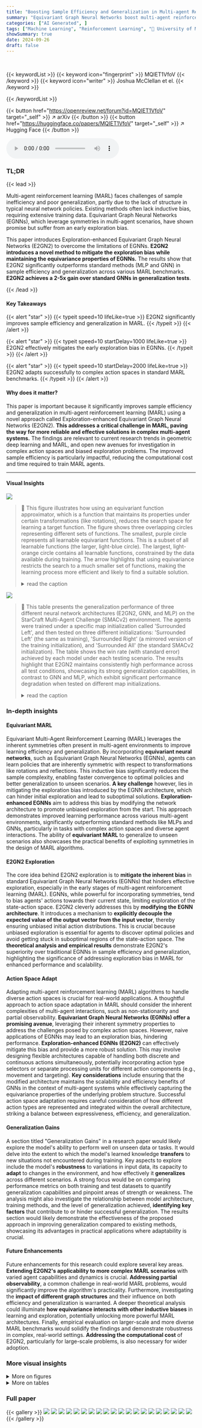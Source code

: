 ```yaml
---
title: "Boosting Sample Efficiency and Generalization in Multi-agent Reinforcement Learning via Equivariance"
summary: "Equivariant Graph Neural Networks boost multi-agent reinforcement learning by improving sample efficiency and generalization, overcoming inherent exploration biases."
categories: ["AI Generated", ]
tags: ["Machine Learning", "Reinforcement Learning", "🏢 University of Maryland",]
showSummary: true
date: 2024-09-26
draft: false
---
```


<br>

{{< keywordList >}}
{{< keyword icon="fingerprint" >}} MQIET1VfoV {{< /keyword >}}
{{< keyword icon="writer" >}} Joshua McClellan et el. {{< /keyword >}}
 
{{< /keywordList >}}

{{< button href="https://openreview.net/forum?id=MQIET1VfoV" target="_self" >}}
↗ arXiv
{{< /button >}}
{{< button href="https://huggingface.co/papers/MQIET1VfoV" target="_self" >}}
↗ Hugging Face
{{< /button >}}



<audio controls>
    <source src="https://ai-paper-reviewer.com/MQIET1VfoV/podcast.wav" type="audio/wav">
    Your browser does not support the audio element.
</audio>


### TL;DR


{{< lead >}}

Multi-agent reinforcement learning (MARL) faces challenges of sample inefficiency and poor generalization, partly due to the lack of structure in typical neural network policies.  Existing methods often lack inductive bias, requiring extensive training data.  Equivariant Graph Neural Networks (EGNNs), which leverage symmetries in multi-agent scenarios, have shown promise but suffer from an early exploration bias. 

This paper introduces Exploration-enhanced Equivariant Graph Neural Networks (E2GN2) to overcome the limitations of EGNNs. **E2GN2 introduces a novel method to mitigate the exploration bias while maintaining the equivariance properties of EGNNs.** The results show that E2GN2 significantly outperforms standard methods (MLP and GNN) in sample efficiency and generalization across various MARL benchmarks.  **E2GN2 achieves a 2-5x gain over standard GNNs in generalization tests**.

{{< /lead >}}


#### Key Takeaways

{{< alert "star" >}}
{{< typeit speed=10 lifeLike=true >}} E2GN2 significantly improves sample efficiency and generalization in MARL. {{< /typeit >}}
{{< /alert >}}

{{< alert "star" >}}
{{< typeit speed=10 startDelay=1000 lifeLike=true >}} E2GN2 effectively mitigates the early exploration bias in EGNNs. {{< /typeit >}}
{{< /alert >}}

{{< alert "star" >}}
{{< typeit speed=10 startDelay=2000 lifeLike=true >}} E2GN2 adapts successfully to complex action spaces in standard MARL benchmarks. {{< /typeit >}}
{{< /alert >}}

#### Why does it matter?
This paper is important because it significantly improves sample efficiency and generalization in multi-agent reinforcement learning (MARL) using a novel approach called Exploration-enhanced Equivariant Graph Neural Networks (E2GN2).  **This addresses a critical challenge in MARL, paving the way for more reliable and effective solutions in complex multi-agent systems.**  The findings are relevant to current research trends in geometric deep learning and MARL, and open new avenues for investigation in complex action spaces and biased exploration problems. The improved sample efficiency is particularly impactful, reducing the computational cost and time required to train MARL agents.

------
#### Visual Insights



![](https://ai-paper-reviewer.com/MQIET1VfoV/figures_0_1.jpg)

> 🔼 This figure illustrates how using an equivariant function approximator, which is a function that maintains its properties under certain transformations (like rotations), reduces the search space for learning a target function.  The figure shows three overlapping circles representing different sets of functions. The smallest, purple circle represents all learnable equivariant functions. This is a subset of all learnable functions (the larger, light-blue circle). The largest, light-orange circle contains all learnable functions, constrained by the data available during training. The arrow highlights that using equivariance restricts the search to a much smaller set of functions, making the learning process more efficient and likely to find a suitable solution.
> <details>
> <summary>read the caption</summary>
> Figure 1: An example of how using an equivariant function approximator shrinks the total search space.
> </details>





![](https://ai-paper-reviewer.com/MQIET1VfoV/tables_9_1.jpg)

> 🔼 This table presents the generalization performance of three different neural network architectures (E2GN2, GNN, and MLP) on the StarCraft Multi-Agent Challenge (SMACv2) environment.  The agents were trained under a specific map initialization called 'Surrounded Left', and then tested on three different initializations: 'Surrounded Left' (the same as training), 'Surrounded Right' (a mirrored version of the training initialization), and 'Surrounded All' (the standard SMACv2 initialization). The table shows the win rate (with standard error) achieved by each model under each testing scenario.  The results highlight that E2GN2 maintains consistently high performance across all test conditions, showcasing its strong generalization capabilities, in contrast to GNN and MLP, which exhibit significant performance degradation when tested on different map initializations.
> <details>
> <summary>read the caption</summary>
> Table 1: Generalization Win Rate in SMACv2. Note that E2GN2 retains high performance, while GNN and MLP lose performance when generalizing
> </details>





### In-depth insights


#### Equivariant MARL
Equivariant Multi-Agent Reinforcement Learning (MARL) leverages the inherent symmetries often present in multi-agent environments to improve learning efficiency and generalization. By incorporating **equivariant neural networks**, such as Equivariant Graph Neural Networks (EGNNs), agents can learn policies that are inherently symmetric with respect to transformations like rotations and reflections. This inductive bias significantly reduces the sample complexity, enabling faster convergence to optimal policies and better generalization to unseen scenarios.  **A key challenge** however, lies in mitigating the exploration bias introduced by the EGNN architecture, which can hinder initial exploration and lead to suboptimal solutions.  **Exploration-enhanced EGNNs** aim to address this bias by modifying the network architecture to promote unbiased exploration from the start.  This approach demonstrates improved learning performance across various multi-agent environments, significantly outperforming standard methods like MLPs and GNNs, particularly in tasks with complex action spaces and diverse agent interactions.  The ability of **equivariant MARL** to generalize to unseen scenarios also showcases the practical benefits of exploiting symmetries in the design of MARL algorithms.

#### E2GN2 Exploration
The core idea behind E2GN2 exploration is to **mitigate the inherent bias** in standard Equivariant Graph Neural Networks (EGNNs) that hinders effective exploration, especially in the early stages of multi-agent reinforcement learning (MARL).  EGNNs, while powerful for incorporating symmetries, tend to bias agents' actions towards their current state, limiting exploration of the state-action space.  E2GN2 cleverly addresses this by **modifying the EGNN architecture**.  It introduces a mechanism to **explicitly decouple the expected value of the output vector from the input vector**, thereby ensuring unbiased initial action distributions. This is crucial because unbiased exploration is essential for agents to discover optimal policies and avoid getting stuck in suboptimal regions of the state-action space. The **theoretical analysis and empirical results** demonstrate E2GN2's superiority over traditional EGNNs in sample efficiency and generalization, highlighting the significance of addressing exploration bias in MARL for enhanced performance and scalability.

#### Action Space Adapt
Adapting multi-agent reinforcement learning (MARL) algorithms to handle diverse action spaces is crucial for real-world applications.  A thoughtful approach to action space adaptation in MARL should consider the inherent complexities of multi-agent interactions, such as non-stationarity and partial observability.  **Equivariant Graph Neural Networks (EGNNs) offer a promising avenue**, leveraging their inherent symmetry properties to address the challenges posed by complex action spaces. However, naive applications of EGNNs may lead to an exploration bias, hindering performance.  **Exploration-enhanced EGNNs (E2GN2)** can effectively mitigate this bias and provide a more robust solution.  This may involve designing flexible architectures capable of handling both discrete and continuous actions simultaneously, potentially incorporating action type selectors or separate processing units for different action components (e.g., movement and targeting).  **Key considerations** include ensuring that the modified architecture maintains the scalability and efficiency benefits of GNNs in the context of multi-agent systems while effectively capturing the equivariance properties of the underlying problem structure.  Successful action space adaptation requires careful consideration of how different action types are represented and integrated within the overall architecture, striking a balance between expressiveness, efficiency, and generalization.

#### Generalization Gains
A section titled "Generalization Gains" in a research paper would likely explore the model's ability to perform well on unseen data or tasks.  It would delve into the extent to which the model's learned knowledge **transfers** to new situations not encountered during training. Key aspects to explore include the model's **robustness** to variations in input data, its capacity to **adapt** to changes in the environment, and how effectively it **generalizes** across different scenarios.  A strong focus would be on comparing performance metrics on both training and test datasets to quantify generalization capabilities and pinpoint areas of strength or weakness. The analysis might also investigate the relationship between model architecture, training methods, and the level of generalization achieved, **identifying key factors** that contribute to or hinder successful generalization.  The results section would likely demonstrate the effectiveness of the proposed approach in improving generalization compared to existing methods, showcasing its advantages in practical applications where adaptability is crucial.

#### Future Enhancements
Future enhancements for this research could explore several key areas.  **Extending E2GN2's applicability to more complex MARL scenarios** with varied agent capabilities and dynamics is crucial.  **Addressing partial observability**, a common challenge in real-world MARL problems, would significantly improve the algorithm's practicality.  Furthermore, investigating the **impact of different graph structures** and their influence on both efficiency and generalization is warranted.  A deeper theoretical analysis could illuminate **how equivariance interacts with other inductive biases** in learning and exploration, potentially unlocking more powerful MARL architectures.  Finally, empirical evaluation on larger-scale and more diverse MARL benchmarks would solidify the findings and demonstrate robustness in complex, real-world settings. **Addressing the computational cost** of E2GN2, particularly for large-scale problems, is also necessary for wider adoption.


### More visual insights

<details>
<summary>More on figures
</summary>


![](https://ai-paper-reviewer.com/MQIET1VfoV/figures_1_1.jpg)

> 🔼 This figure shows an example of rotational equivariance in the Multi-agent Particle Environment (MPE) simple spread environment.  The left panel depicts three agents (red circles numbered 1, 2, and 3) and their optimal actions (red arrows) in a particular configuration. The right panel shows the same agents and their optimal actions after a 90-degree rotation.  The key observation is that when the agent positions are rotated, the corresponding optimal actions also rotate accordingly, demonstrating the rotational symmetry inherent in the environment and the importance of equivariance for efficient learning. This symmetry allows an agent to generalize its learned policy from one configuration to another simply by applying the rotation, rather than learning each separately.
> <details>
> <summary>read the caption</summary>
> Figure 2: An example of rotational equivariance/symmetry in MPE simple spread environment. Note as the agent (in red) positions are rotated, the optimal actions (arrows) are also rotated.
> </details>



![](https://ai-paper-reviewer.com/MQIET1VfoV/figures_4_1.jpg)

> 🔼 This figure shows an example of how EGNNs suffer from early exploration bias in the simple spread environment of MPE.  The left panel illustrates the agents' biased movement away from the origin (goal) during the initial training phase, a consequence of the inherent bias in the EGNN structure. The right panel depicts the resulting poor reward performance during this early training period, highlighting the negative impact of the exploration bias on overall learning.
> <details>
> <summary>read the caption</summary>
> Figure 3: An example of biased learning in MPE simple spread environment. Left: We observed the behavior of the EGNN agents in this early training phase. Each agent moved away from the origin due to the EGNN bias. Right: Note the very low reward in early training steps due to the biased policies moving away from the goals.
> </details>



![](https://ai-paper-reviewer.com/MQIET1VfoV/figures_6_1.jpg)

> 🔼 This figure shows an example of how an Equivariant Graph Neural Network (EGNN) can be used in multi-agent reinforcement learning (MARL).  The input state is structured as a graph where each node represents an agent or entity. Each node has two types of embeddings: an invariant embedding (h) and an equivariant embedding (u). The invariant embeddings are fed into a value head to output a value estimate for the state, while the equivariant embeddings are fed into a policy head to output actions. The figure highlights the way equivariance and invariance are used to generate actions, showing how the output from the EGNN is separated to deal with different properties of the action space. 
> <details>
> <summary>read the caption</summary>
> Figure 4: An example of using an Equivariant Graph Neural Network in MARL. Note that the state must be structured as a graph with each node having an equivariant  and invariant component. As discussed in 4.3, the output of the policy uses  for equivariant (typically spatial) actions, and the  for invariant components of the actions
> </details>



![](https://ai-paper-reviewer.com/MQIET1VfoV/figures_7_1.jpg)

> 🔼 This figure compares the performance of Proximal Policy Optimization (PPO) using different neural network architectures (MLP, GNN, EGNN, E2GN2, and E3AC) on two Multi-agent Particle Environments (MPE): simple spread and predator-prey (tag).  The top row shows reward as a function of environment steps, while the bottom row shows reward as a function of wall-clock time.  Standard errors across 10 seeds are shown.
> <details>
> <summary>read the caption</summary>
> Figure 5: Comparing PPO learning performance on MPE with various Neural Networks. (TOP) reward as a function of environment steps. We show the standard errors computed across 10 seeds. (BOTTOM) reward as a function of wall clock time
> </details>



![](https://ai-paper-reviewer.com/MQIET1VfoV/figures_8_1.jpg)

> 🔼 This figure compares the performance of different neural network architectures (E2GN2, EGNN, GNN, E3AC, and MLP) in the context of Proximal Policy Optimization (PPO) on the Starcraft Multi-Agent Challenge (SMACv2) environment.  The performance is measured by win rate and is shown separately for three different races (Terran, Protoss, and Zerg). The standard errors computed across 10 different seeds are displayed to show the variability in performance. This illustrates how the E2GN2 model outperforms other architectures in sample efficiency and achieving a higher win rate in the SMACv2 environment across different races.
> <details>
> <summary>read the caption</summary>
> Figure 6: Comparing performance of PPO on SMACv2 with various Neural Networks representing the policy and value function. Each chart represents a different race from the SMACv2 environment. We show the standard errors computed across 10 seeds.
> </details>



![](https://ai-paper-reviewer.com/MQIET1VfoV/figures_8_2.jpg)

> 🔼 This figure shows three different initializations of agents in the StarCraft Multi-Agent Challenge (SMACv2) environment used to test the generalization capabilities of the proposed E2GN2 model.  The 'Surrounded' configuration shows a symmetric arrangement of agents around the center. The 'Surrounded Left' and 'Surrounded Right' configurations are variations where agents are placed only on the left or right sides respectively, while maintaining the same overall count and positions relative to the center.  These configurations allow the researchers to evaluate whether the learned agent policies generalize to scenarios not seen during training.
> <details>
> <summary>read the caption</summary>
> Figure 7: SMACv2 initialization schemes used for testing generalization
> </details>



![](https://ai-paper-reviewer.com/MQIET1VfoV/figures_15_1.jpg)

> 🔼 This figure compares the performance of Proximal Policy Optimization (PPO) using different neural network architectures (E2GN2, EGNN, GNN, E3AC, and MLP) on the StarCraft Multi-Agent Challenge (SMACv2) benchmark.  The results are shown for three different races (Terran, Protoss, and Zerg) in SMACv2, illustrating the win rate against the number of environment steps.  Error bars represent standard errors calculated across 10 independent training runs. The figure helps visualize the sample efficiency and performance differences between the various neural networks in multi-agent reinforcement learning tasks.
> <details>
> <summary>read the caption</summary>
> Figure 6: Comparing performance of PPO on SMACv2 with various Neural Networks representing the policy and value function. Each chart represents a different race from the SMACv2 environment. We show the standard errors computed across 10 seeds.
> </details>



![](https://ai-paper-reviewer.com/MQIET1VfoV/figures_16_1.jpg)

> 🔼 This figure compares the learning performance of Proximal Policy Optimization (PPO) using different neural network architectures (MLP, GNN, EGNN, E2GN2, E3AC) on two Multi-Agent Particle Environment (MPE) tasks: cooperative navigation (spread) and predator-prey (tag).  The top panel shows the reward achieved as a function of environment steps, while the bottom panel shows the reward as a function of wall-clock time. Standard errors across 10 random seeds are included for each network in both panels.  The results show that E2GN2 consistently outperforms other networks in both reward and training time.
> <details>
> <summary>read the caption</summary>
> Figure 5: Comparing PPO learning performance on MPE with various Neural Networks. (TOP) reward as a function of environment steps. We show the standard errors computed across 10 seeds. (BOTTOM) reward as a function of wall clock time
> </details>



![](https://ai-paper-reviewer.com/MQIET1VfoV/figures_16_2.jpg)

> 🔼 This figure compares the performance of Proximal Policy Optimization (PPO) using different neural network architectures (MLP, GNN, EGNN, E2GN2, and E3AC) on two Multi-Agent Particle Environment (MPE) tasks: simple spread and tag.  The top panel shows the reward achieved as a function of the number of environment steps, while the bottom panel shows the reward as a function of wall-clock training time.  Standard errors across 10 different training runs are included for each method.  The results illustrate the differences in sample efficiency and training speed among the different neural networks.
> <details>
> <summary>read the caption</summary>
> Figure 5: Comparing PPO learning performance on MPE with various Neural Networks. (TOP) reward as a function of environment steps. We show the standard errors computed across 10 seeds. (BOTTOM) reward as a function of wall clock time
> </details>



![](https://ai-paper-reviewer.com/MQIET1VfoV/figures_16_3.jpg)

> 🔼 This figure compares the learning performance of Proximal Policy Optimization (PPO) using different neural network architectures on two Multi-agent Particle Environment (MPE) tasks: spread and tag.  The top panel shows the reward accumulated over environment steps, illustrating the sample efficiency of each approach. The bottom panel displays the reward achieved as a function of wall clock time, highlighting the training speed.  The neural networks compared include Multilayer Perceptrons (MLPs), Graph Neural Networks (GNNs), Equivariant Graph Neural Networks (EGNNs), and the proposed Exploration-enhanced Equivariant Graph Neural Networks (E2GN2). Error bars indicate standard errors calculated across 10 independent runs.
> <details>
> <summary>read the caption</summary>
> Figure 5: Comparing PPO learning performance on MPE with various Neural Networks. (TOP) reward as a function of environment steps. We show the standard errors computed across 10 seeds. (BOTTOM) reward as a function of wall clock time
> </details>



![](https://ai-paper-reviewer.com/MQIET1VfoV/figures_17_1.jpg)

> 🔼 This figure compares the performance of Proximal Policy Optimization (PPO) with different neural network architectures (MLP, GNN, EGNN, E2GN2, and E3AC) on two Multi-Agent Particle Environment (MPE) tasks: simple spread and tag. The top panel shows the reward achieved as a function of the number of environment steps, while the bottom panel displays the reward as a function of wall-clock training time.  Standard errors across 10 different random seeds are shown for each method to demonstrate statistical significance.
> <details>
> <summary>read the caption</summary>
> Figure 5: Comparing PPO learning performance on MPE with various Neural Networks. (TOP) reward as a function of environment steps. We show the standard errors computed across 10 seeds. (BOTTOM) reward as a function of wall clock time
> </details>



![](https://ai-paper-reviewer.com/MQIET1VfoV/figures_17_2.jpg)

> 🔼 This figure compares the performance of Proximal Policy Optimization (PPO) using different neural network architectures (MLP, GNN, EGNN, E2GN2, and E3AC) on two Multi-agent Particle Environment (MPE) tasks: simple spread and tag.  The top panel shows the cumulative reward over environment steps, illustrating the learning speed and final performance of each method.  The bottom panel shows the cumulative reward against wall-clock training time, highlighting the training efficiency.  Error bars represent standard errors across 10 independent training runs. The figure demonstrates the improved sample efficiency and final performance of E2GN2, especially in comparison to traditional networks (MLP and GNN) and other equivariant networks (EGNN and E3AC).
> <details>
> <summary>read the caption</summary>
> Figure 5: Comparing PPO learning performance on MPE with various Neural Networks. (TOP) reward as a function of environment steps. We show the standard errors computed across 10 seeds. (BOTTOM) reward as a function of wall clock time
> </details>



</details>




<details>
<summary>More on tables
</summary>


![](https://ai-paper-reviewer.com/MQIET1VfoV/tables_9_2.jpg)
> 🔼 This table demonstrates the generalization ability and scalability of E2GN2 and GNN models trained on Starcraft Multi-Agent Challenge (SMACv2) with 5 agents. The win rates are tested with different numbers of agents (4, 6, 7, and 8) while keeping the same training configuration, showing the performance consistency across varying numbers of agents.  This highlights the scalability and robustness of the models.
> <details>
> <summary>read the caption</summary>
> Table 2: Generalization Win Rate: Testing RL agents ability to scale to different numbers of agents (originally trained with 5 agents)
> </details>

![](https://ai-paper-reviewer.com/MQIET1VfoV/tables_14_1.jpg)
> 🔼 This table presents the generalization performance of three different neural network architectures (E2GN2, GNN, and MLP) on the StarCraft Multi-Agent Challenge (SMACv2) environment.  The models were trained using a 'Surrounded Left' initialization and then tested on three different scenarios: 'Surrounded Right', where the agent positions are mirrored horizontally, 'Surrounded All', using the standard initialization; and the training scenario itself ('Surrounded Left').  The win rate, which represents the frequency with which agents achieve victory, is reported for each model under each testing condition. The table highlights the superior generalization performance of E2GN2 compared to GNN and MLP, showing that E2GN2 maintains its performance under various conditions while the others demonstrate a significant drop in performance when tested under different initial conditions.
> <details>
> <summary>read the caption</summary>
> Table 1: Generalization Win Rate in SMACv2. Note that E2GN2 retains high performance, while GNN and MLP lose performance when generalizing
> </details>

![](https://ai-paper-reviewer.com/MQIET1VfoV/tables_14_2.jpg)
> 🔼 This table presents the generalization performance of E2GN2, GNN, and MLP models on the StarCraft Multi-Agent Challenge (SMACv2) benchmark.  The models were trained using the 'Surrounded Left' initialization, where agents are positioned on the left side of the map. Then, their generalization capabilities were evaluated on three different test scenarios: 'Surrounded Right' (agents on the right), 'Surrounded All' (agents randomly distributed), and the original training configuration.  The table displays the win rates achieved by each model in each test scenario, demonstrating E2GN2's superior generalization ability compared to GNN and MLP, which experience significant performance drops in the test scenarios.
> <details>
> <summary>read the caption</summary>
> Table 1: Generalization Win Rate in SMACv2. Note that E2GN2 retains high performance, while GNN and MLP lose performance when generalizing
> </details>

![](https://ai-paper-reviewer.com/MQIET1VfoV/tables_18_1.jpg)
> 🔼 This table presents the generalization performance of three different neural network architectures (E2GN2, GNN, and MLP) on the StarCraft Multi-Agent Challenge (SMACv2) environment.  The agents were trained using a specific initial agent configuration ('Surrounded Left') and tested on three different configurations: 'Surrounded Right', 'Surrounded All', and the training configuration. The win rate, a measure of agent success, is reported for each network and testing configuration, across three different unit types (Terran, Protoss, and Zerg).  The table highlights that E2GN2 demonstrates significantly better generalization than GNN and MLP, maintaining high win rates across all testing configurations.
> <details>
> <summary>read the caption</summary>
> Table 1: Generalization Win Rate in SMACv2. Note that E2GN2 retains high performance, while GNN and MLP lose performance when generalizing
> </details>

</details>




### Full paper

{{< gallery >}}
<img src="https://ai-paper-reviewer.com/MQIET1VfoV/1.png" class="grid-w50 md:grid-w33 xl:grid-w25" />
<img src="https://ai-paper-reviewer.com/MQIET1VfoV/2.png" class="grid-w50 md:grid-w33 xl:grid-w25" />
<img src="https://ai-paper-reviewer.com/MQIET1VfoV/3.png" class="grid-w50 md:grid-w33 xl:grid-w25" />
<img src="https://ai-paper-reviewer.com/MQIET1VfoV/4.png" class="grid-w50 md:grid-w33 xl:grid-w25" />
<img src="https://ai-paper-reviewer.com/MQIET1VfoV/5.png" class="grid-w50 md:grid-w33 xl:grid-w25" />
<img src="https://ai-paper-reviewer.com/MQIET1VfoV/6.png" class="grid-w50 md:grid-w33 xl:grid-w25" />
<img src="https://ai-paper-reviewer.com/MQIET1VfoV/7.png" class="grid-w50 md:grid-w33 xl:grid-w25" />
<img src="https://ai-paper-reviewer.com/MQIET1VfoV/8.png" class="grid-w50 md:grid-w33 xl:grid-w25" />
<img src="https://ai-paper-reviewer.com/MQIET1VfoV/9.png" class="grid-w50 md:grid-w33 xl:grid-w25" />
<img src="https://ai-paper-reviewer.com/MQIET1VfoV/10.png" class="grid-w50 md:grid-w33 xl:grid-w25" />
<img src="https://ai-paper-reviewer.com/MQIET1VfoV/11.png" class="grid-w50 md:grid-w33 xl:grid-w25" />
<img src="https://ai-paper-reviewer.com/MQIET1VfoV/12.png" class="grid-w50 md:grid-w33 xl:grid-w25" />
<img src="https://ai-paper-reviewer.com/MQIET1VfoV/13.png" class="grid-w50 md:grid-w33 xl:grid-w25" />
<img src="https://ai-paper-reviewer.com/MQIET1VfoV/14.png" class="grid-w50 md:grid-w33 xl:grid-w25" />
<img src="https://ai-paper-reviewer.com/MQIET1VfoV/15.png" class="grid-w50 md:grid-w33 xl:grid-w25" />
<img src="https://ai-paper-reviewer.com/MQIET1VfoV/16.png" class="grid-w50 md:grid-w33 xl:grid-w25" />
<img src="https://ai-paper-reviewer.com/MQIET1VfoV/17.png" class="grid-w50 md:grid-w33 xl:grid-w25" />
<img src="https://ai-paper-reviewer.com/MQIET1VfoV/18.png" class="grid-w50 md:grid-w33 xl:grid-w25" />
<img src="https://ai-paper-reviewer.com/MQIET1VfoV/19.png" class="grid-w50 md:grid-w33 xl:grid-w25" />
<img src="https://ai-paper-reviewer.com/MQIET1VfoV/20.png" class="grid-w50 md:grid-w33 xl:grid-w25" />
{{< /gallery >}}